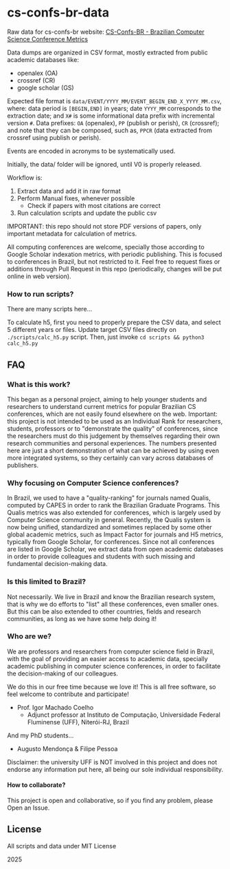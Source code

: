 # cs-confs-br-data
Raw data for cs-confs-br website: [CS-Confs-BR - Brazilian Computer Science Conference Metrics](https://cs-confs-br.github.io/)

Data dumps are organized in CSV format, mostly extracted from public academic databases like:

- openalex (OA)
- crossref (CR)
- google scholar (GS)

Expected file format is `data/EVENT/YYYY_MM/EVENT_BEGIN_END_X_YYYY_MM.csv`, where: data period is `[BEGIN,END]` in years; date `YYYY_MM` corresponds to the extraction date; and `X#` is some informational data prefix with incremental version `#`.
Data prefixes: `OA` (openalex), `PP` (publish or perish), `CR` (crossref); and note that they can be composed, such as, `PPCR` (data extracted from crossref using publish or perish).

Events are encoded in acronyms to be systematically used.

Initially, the data/ folder will be ignored, until V0 is properly released.

Workflow is:

1. Extract data and add it in raw format
2. Perform Manual fixes, whenever possible
   - Check if papers with most citations are correct
3. Run calculation scripts and update the public csv

IMPORTANT: this repo should not store PDF versions of papers, only important metadata for calculation of metrics.

All computing conferences are welcome, specially those according to Google Scholar indexation metrics, with periodic publishing. This is focused to conferences in Brazil, but not restricted to it.
Feel free to request fixes or additions through Pull Request in this repo (periodically, changes will be put online in web version).

### How to run scripts?

There are many scripts here...

To calculate h5, first you need to properly prepare the CSV data, and select 5 different years or files.
Update target CSV files directly on `./scripts/calc_h5.py` script.
Then, just invoke `cd scripts && python3 calc_h5.py`


## FAQ
### What is this work?

This began as a personal project, aiming to help younger students and researchers to understand current metrics for popular Brazilian CS conferences, which are not easily found elsewhere on the web.
Important: this project is not intended to be used as an Individual Rank for researchers, students, professors or to "demonstrate the quality" of conferences, since the researchers must do this judgement by themselves regarding their own research communities and personal experiences.
The numbers presented here are just a short demonstration of what can be achieved by using even more integrated systems, so they certainly can vary across databases of publishers.

### Why focusing on Computer Science conferences?

In Brazil, we used to have a "quality-ranking" for journals named Qualis, computed by CAPES in order to rank the Brazilian Graduate Programs. This Qualis metrics was also extended for conferences, which is largely used by Computer Science community in general. Recently, the Qualis system is now being unified, standardized and sometimes replaced by some other global academic metrics, such as Impact Factor for journals and H5 metrics, typically from Google Scholar, for conferences. Since not all conferences are listed in Google Scholar, we extract data from open academic databases in order to provide colleagues and students with such missing and fundamental decision-making data.

### Is this limited to Brazil?

Not necessarily. 
We live in Brazil and know the Brazilian research system, that is why we do efforts to "list" all these conferences, even smaller ones.
But this can be also extended to other countries, fields and research communities, 
as long as we have some help doing it!


### Who are we?

We are professors and researchers from computer science field in Brazil, with the goal of providing an easier access to academic data, specially academic publishing in computer science conferences, in order to facilitate the decision-making of our colleagues.

We do this in our free time because we love it!
This is all free software, so feel welcome to contribute and participate!

- Prof. Igor Machado Coelho
   * Adjunct professor at Instituto de Computação, Universidade Federal Fluminense (UFF), Niterói-RJ, Brazil

And my PhD students...
- Augusto Mendonça & Filipe Pessoa

Disclaimer: the university UFF is NOT involved in this project and does not endorse any information put here, all being our sole individual responsibility.

#### How to collaborate?

This project is open and collaborative, so if you find any problem, please Open an Issue.

## License

All scripts and data under MIT License

2025